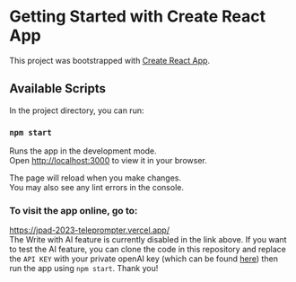# Getting Started with Create React App

This project was bootstrapped with [Create React App](https://github.com/facebook/create-react-app).

## Available Scripts

In the project directory, you can run:

### `npm start`

Runs the app in the development mode.\
Open [http://localhost:3000](http://localhost:3000) to view it in your browser.

The page will reload when you make changes.\
You may also see any lint errors in the console.

### To visit the app online, go to:
https://jpad-2023-teleprompter.vercel.app/ \
The Write with AI feature is currently disabled in the link above. If you want to test the AI feature, you can clone the code in this repository and replace the `API KEY` with your private openAI key (which can be found [here](https://platform.openai.com/account/api-keys)) then run the app using `npm start`. Thank you!

